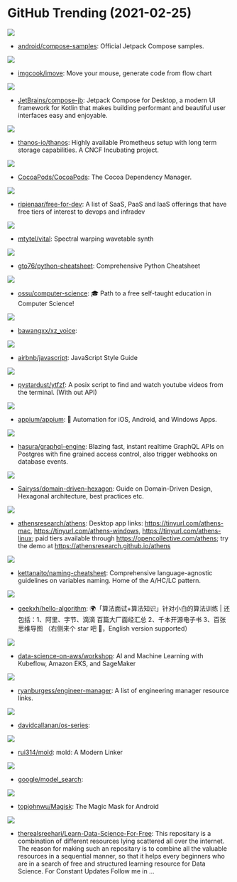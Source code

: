 # GitHub Trending (2021-02-25)

![](https://img.shields.io/badge/Kotlin-New%20112-green?style=flat-square&logo=appveyor)
- [android/compose-samples](https://github.com/android/compose-samples): Official Jetpack Compose samples.

![](https://img.shields.io/badge/TypeScript-New%20113-green?style=flat-square&logo=appveyor)
- [imgcook/imove](https://github.com/imgcook/imove): Move your mouse, generate code from flow chart

![](https://img.shields.io/badge/Kotlin-New%2022-green?style=flat-square&logo=appveyor)
- [JetBrains/compose-jb](https://github.com/JetBrains/compose-jb): Jetpack Compose for Desktop, a modern UI framework for Kotlin that makes building performant and beautiful user interfaces easy and enjoyable.

![](https://img.shields.io/badge/Go-New%206-green?style=flat-square&logo=appveyor)
- [thanos-io/thanos](https://github.com/thanos-io/thanos): Highly available Prometheus setup with long term storage capabilities. A CNCF Incubating project.

![](https://img.shields.io/badge/Ruby-New%205-green?style=flat-square&logo=appveyor)
- [CocoaPods/CocoaPods](https://github.com/CocoaPods/CocoaPods): The Cocoa Dependency Manager.

![](https://img.shields.io/badge/HTML-New%20672-green?style=flat-square&logo=appveyor)
- [ripienaar/free-for-dev](https://github.com/ripienaar/free-for-dev): A list of SaaS, PaaS and IaaS offerings that have free tiers of interest to devops and infradev

![](https://img.shields.io/badge/C%2B%2B-New%20103-green?style=flat-square&logo=appveyor)
- [mtytel/vital](https://github.com/mtytel/vital): Spectral warping wavetable synth

![](https://img.shields.io/badge/Python-New%20607-green?style=flat-square&logo=appveyor)
- [gto76/python-cheatsheet](https://github.com/gto76/python-cheatsheet): Comprehensive Python Cheatsheet

![](https://img.shields.io/badge/none-New%20314-green?style=flat-square&logo=appveyor)
- [ossu/computer-science](https://github.com/ossu/computer-science): 🎓 Path to a free self-taught education in Computer Science!

![](https://img.shields.io/badge/Vue-New%2057-green?style=flat-square&logo=appveyor)
- [bawangxx/xz_voice](https://github.com/bawangxx/xz_voice): 

![](https://img.shields.io/badge/JavaScript-New%20209-green?style=flat-square&logo=appveyor)
- [airbnb/javascript](https://github.com/airbnb/javascript): JavaScript Style Guide

![](https://img.shields.io/badge/Shell-New%20183-green?style=flat-square&logo=appveyor)
- [pystardust/ytfzf](https://github.com/pystardust/ytfzf): A posix script to find and watch youtube videos from the terminal. (With out API)

![](https://img.shields.io/badge/JavaScript-New%20104-green?style=flat-square&logo=appveyor)
- [appium/appium](https://github.com/appium/appium): 📱 Automation for iOS, Android, and Windows Apps.

![](https://img.shields.io/badge/Haskell-New%2025-green?style=flat-square&logo=appveyor)
- [hasura/graphql-engine](https://github.com/hasura/graphql-engine): Blazing fast, instant realtime GraphQL APIs on Postgres with fine grained access control, also trigger webhooks on database events.

![](https://img.shields.io/badge/TypeScript-New%20245-green?style=flat-square&logo=appveyor)
- [Sairyss/domain-driven-hexagon](https://github.com/Sairyss/domain-driven-hexagon): Guide on Domain-Driven Design, Hexagonal architecture, best practices etc.

![](https://img.shields.io/badge/Clojure-New%2029-green?style=flat-square&logo=appveyor)
- [athensresearch/athens](https://github.com/athensresearch/athens): Desktop app links: https://tinyurl.com/athens-mac, https://tinyurl.com/athens-windows, https://tinyurl.com/athens-linux; paid tiers available through https://opencollective.com/athens; try the demo at https://athensresearch.github.io/athens

![](https://img.shields.io/badge/none-New%20203-green?style=flat-square&logo=appveyor)
- [kettanaito/naming-cheatsheet](https://github.com/kettanaito/naming-cheatsheet): Comprehensive language-agnostic guidelines on variables naming. Home of the A/HC/LC pattern.

![](https://img.shields.io/badge/Java-New%20236-green?style=flat-square&logo=appveyor)
- [geekxh/hello-algorithm](https://github.com/geekxh/hello-algorithm): 🌍「算法面试+算法知识」针对小白的算法训练 | 还包括：1、阿里、字节、滴滴 百篇大厂面经汇总 2、千本开源电子书 3、百张思维导图 （右侧来个 star 吧 🌹，English version supported）

![](https://img.shields.io/badge/Jupyter%20Notebook-New%2031-green?style=flat-square&logo=appveyor)
- [data-science-on-aws/workshop](https://github.com/data-science-on-aws/workshop): AI and Machine Learning with Kubeflow, Amazon EKS, and SageMaker

![](https://img.shields.io/badge/JavaScript-New%20197-green?style=flat-square&logo=appveyor)
- [ryanburgess/engineer-manager](https://github.com/ryanburgess/engineer-manager): A list of engineering manager resource links.

![](https://img.shields.io/badge/Assembly-New%2087-green?style=flat-square&logo=appveyor)
- [davidcallanan/os-series](https://github.com/davidcallanan/os-series): 

![](https://img.shields.io/badge/C%2B%2B-New%20126-green?style=flat-square&logo=appveyor)
- [rui314/mold](https://github.com/rui314/mold): mold: A Modern Linker

![](https://img.shields.io/badge/Python-New%20357-green?style=flat-square&logo=appveyor)
- [google/model_search](https://github.com/google/model_search): 

![](https://img.shields.io/badge/Kotlin-New%2064-green?style=flat-square&logo=appveyor)
- [topjohnwu/Magisk](https://github.com/topjohnwu/Magisk): The Magic Mask for Android

![](https://img.shields.io/badge/none-New%2064-green?style=flat-square&logo=appveyor)
- [therealsreehari/Learn-Data-Science-For-Free](https://github.com/therealsreehari/Learn-Data-Science-For-Free): This repositary is a combination of different resources lying scattered all over the internet. The reason for making such an repositary is to combine all the valuable resources in a sequential manner, so that it helps every beginners who are in a search of free and structured learning resource for Data Science. For Constant Updates Follow me in …

